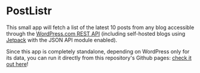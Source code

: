 # PostListr

This small app will fetch a list of the latest 10 posts from any blog accessible through the [WordPress.com REST API](http://developer.wordpress.com/docs/api/) (including self-hosted blogs using [Jetpack](http://jetpack.me/) with the JSON API module enabled).

Since this app is completely standalone, depending on WordPress only for its data, you can run it directly from this repository's Github pages: [check it out here]()!